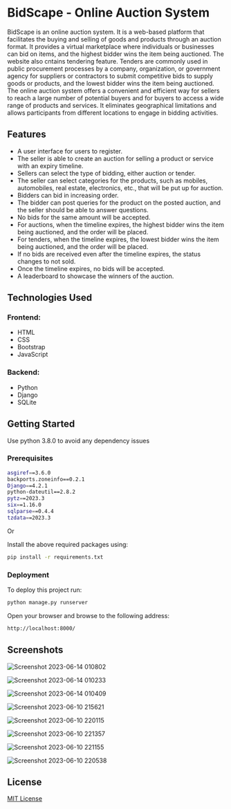 # BidScape - Online Auction System

BidScape is an online auction system. It is a web-based platform that facilitates the buying and selling of goods and products through an auction format. It provides a virtual marketplace where individuals or businesses can bid on items, and the highest bidder wins the item being auctioned. The website also cntains tendering feature. Tenders are commonly used in public procurement processes by a company, organization, or government agency for suppliers or contractors to submit competitive bids to supply goods or products, and the lowest bidder wins the item being auctioned. The online auction system offers a convenient and efficient way for sellers to reach a large number of potential buyers and for buyers to access a wide range of products and services. It eliminates geographical limitations and allows participants from different locations to engage in bidding activities.

## Features

- A user interface for users to register.
- The seller is able to create an auction for selling a product or service with an expiry timeline.
- Sellers can select the type of bidding, either auction or tender.
- The seller can select categories for the products, such as mobiles, automobiles, real estate, electronics, etc., that will be put up for auction.
- Bidders can bid in increasing order.
- The bidder can post queries for the product on the posted auction, and the seller should be able to answer questions.
- No bids for the same amount will be accepted. 
- For auctions, when the timeline expires, the highest bidder wins the item being auctioned, and the order will be placed.
- For tenders, when the timeline expires, the lowest bidder wins the item being auctioned, and the order will be placed.
- If no bids are received even after the timeline expires, the status changes to not sold. 
- Once the timeline expires, no bids will be accepted. 
- A leaderboard to showcase the winners of the auction.

## Technologies Used

### Frontend:
- HTML
- CSS
- Bootstrap 
- JavaScript

### Backend:
- Python
- Django
- SQLite

## Getting Started

Use python 3.8.0 to avoid any dependency issues

### Prerequisites

```bash
asgiref==3.6.0
backports.zoneinfo==0.2.1
Django==4.2.1
python-dateutil==2.8.2
pytz==2023.3
six==1.16.0
sqlparse==0.4.4
tzdata==2023.3
```
Or

Install the above required packages using:

```bash
pip install -r requirements.txt
```
### Deployment

To deploy this project run:

```bash
python manage.py runserver
```
Open your browser and browse to the following address:

```bash
http://localhost:8000/
```
## Screenshots

![Screenshot 2023-06-14 010802](https://github.com/arpita-maji/BidScape--Online-Auction-System/assets/119843428/39957607-2c7c-4ab2-b173-89429c76eb2c)

![Screenshot 2023-06-14 010233](https://github.com/arpita-maji/BidScape--Online-Auction-System/assets/119843428/4d86479b-4442-469a-a890-bbef68c27b85)

![Screenshot 2023-06-14 010409](https://github.com/arpita-maji/BidScape--Online-Auction-System/assets/119843428/f3849901-e298-43be-bbfd-7fcd0550275c)

![Screenshot 2023-06-10 215621](https://github.com/arpita-maji/BidScape--Online-Auction-System/assets/119843428/237b3dbe-1924-421f-8f77-6b6e4ea8f2f2)

![Screenshot 2023-06-10 220115](https://github.com/arpita-maji/BidScape--Online-Auction-System/assets/119843428/c0a309b4-792d-4bfa-b510-a4fbeb96dcbc)

![Screenshot 2023-06-10 221357](https://github.com/arpita-maji/BidScape--Online-Auction-System/assets/119843428/9d2fddb9-4684-4e4e-adf8-65fe401341c3)

![Screenshot 2023-06-10 221155](https://github.com/arpita-maji/BidScape--Online-Auction-System/assets/119843428/287c7cfe-de24-4819-a303-ab05a02c3321)

![Screenshot 2023-06-10 220538](https://github.com/arpita-maji/BidScape--Online-Auction-System/assets/119843428/f366aca5-33ee-422b-a5ef-07c03b1f886a)

## License

[MIT License](https://github.com/arpita-maji/BidScape--Online-Auction-System/blob/master/LICENSE)